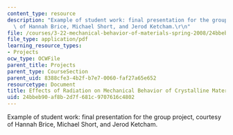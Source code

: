 ```yaml
---
content_type: resource
description: "Example of student work: final presentation for the group project, courtesy\
  \ of Hannah Brice, Michael Short, and Jerod Ketcham.\r\n"
file: /courses/3-22-mechanical-behavior-of-materials-spring-2008/24bbeb90af8b2d7f681c9707616c4802_radiation_pres.pdf
file_type: application/pdf
learning_resource_types:
- Projects
ocw_type: OCWFile
parent_title: Projects
parent_type: CourseSection
parent_uid: 8388cfe3-4b2f-b7e7-0060-faf27a65e652
resourcetype: Document
title: Effects of Radiation on Mechanical Behavior of Crystalline Materials
uid: 24bbeb90-af8b-2d7f-681c-9707616c4802
---
```

Example of student work: final presentation for the group project, courtesy of Hannah Brice, Michael Short, and Jerod Ketcham.


